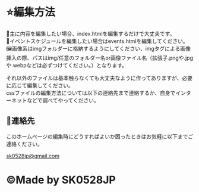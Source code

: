 <h1>⭐編集方法</h1>
<p>📜主に内容を編集したい場合、index.htmlを編集するだけで大丈夫です。
<br>📅イベントスケジュールを編集したい場合はevents.htmlを編集してください。
<br>🖼️画像系はimgフォルダーに格納するようにしてください、imgタグによる画像挿入の際、パスはimg/任意のフォルダー名or画像ファイル名（拡張子.pngや.jpgや.webpなどは必ずつけてください。）となります。</p>
<p>それ以外のファイルは基本触らなくても大丈夫なように作ってありますが、必要に応じて編集してください。
<br>cssファイルの編集方法については以下の連絡先まで連絡するか、自身でインターネットなどで調べてやってください。</p>
<h2>📩連絡先</h2>
<p>このホームページの編集時にどうすればよいか困ったときはお気軽に以下までご連絡ください。</p>
<a href="mailto:sk0528jp@gmail.com?subject=%E5%B8%B8%E6%BB%91%E9%AB%98%E6%A0%A1%E5%90%B9%E5%A5%8F%E6%A5%BD%E9%83%A8%2C%E3%82%B5%E3%83%9D%E3%83%BC%E3%83%88%E8%A6%81%E8%AB%8B" target="_blank">sk0528jp@gmail.com</a>

<h1>©Made by SK0528JP</h1>

